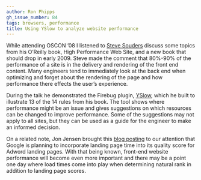 ```yaml
---
author: Ron Phipps
gh_issue_number: 84
tags: browsers, performance
title: Using YSlow to analyze website performance
---
```


While attending OSCON ’08 I listened to [Steve Souders](http://stevesouders.com/) discuss some topics from his O’Reilly book, High Performance Web Site, and a new book that should drop in early 2009. Steve made the comment that 80%-90% of the performance of a site is in the delivery and rendering of the front end content. Many engineers tend to immediately look at the back end when optimizing and forget about the rendering of the page and how performance there effects the user’s experience.

During the talk he demonstrated the Firebug plugin, [YSlow](http://developer.yahoo.com/yslow/), which he built to illustrate 13 of the 14 rules from his book. The tool shows where performance might be an issue and gives suggestions on which resources can be changed to improve performance. Some of the suggestions may not apply to all sites, but they can be used as a guide for the engineer to make an informed decision.

On a related note, Jon Jensen brought this [blog posting](https://adwords.googleblog.com/2008/03/landing-page-load-time-will-soon-be.html) to our attention that Google is planning to incorporate landing page time into its quality score for Adword landing pages. With that being known, front-end website performance will become even more important and there may be a point one day where load times come into play when determining natural rank in addition to landing page scores.
